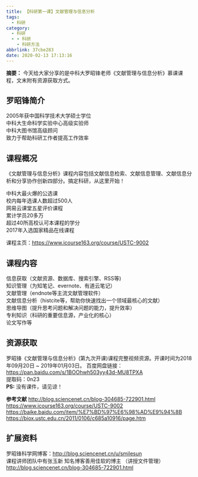 ```yaml
---
title: 【科研第一课】文献管理与信息分析
tags:
  - 科研
category:
  - 科研
  - - 科研
    - 科研方法
abbrlink: 37cbe283
date: 2020-02-13 17:13:16
---
```

**摘要：** 今天给大家分享的是中科大罗昭锋老师《文献管理与信息分析》慕课课程，文末附有资源获取方式。  
<!-- more -->
## 罗昭锋简介
2005年获中国科学技术大学硕士学位  
中科大生命科学实验中心高级实验师  
中科大图书馆高级顾问  
致力于帮助科研工作者提高工作效率  

## 课程概况
《文献管理与信息分析》课程内容包括文献信息检索、文献信息管理、文献信息分析和分享协作创新四部分。搞定科研，从这里开始！  

中科大最火爆的公选课  
校内每年选课人数超过500人  
网易云课堂五星评价课程  
累计学员20多万  
超过40所高校认可本课程的学分  
2017年入选国家精品在线课程  

课程主页：https://www.icourse163.org/course/USTC-9002  

## 课程内容
信息获取（文献资源、数据库、搜索引擎、RSS等)  
知识管理（为知笔记、evernote、有道云笔记）  
文献管理（endnote等主流文献管理软件）  
文献信息分析（histcite等，帮助你快速找出一个领域最核心的文献）  
思维导图（提升思考问题和解决问题的能力，提升效率）  
专利知识（科研的重要信息源，产业化的核心）  
论文写作等  

## 资源获取
罗昭锋《文献管理与信息分析》(第九次开课)课程完整视频资源。开课时间为2018年09月20日 ~ 2019年01月03日。
百度网盘链接：https://pan.baidu.com/s/1BOOhwh503yy43d-MU8TPXA   
提取码：0n23  
**PS:** 没有课件，请见谅！

**参考文献**
http://blog.sciencenet.cn/blog-304685-722901.html  
https://www.icourse163.org/course/USTC-9002  
https://baike.baidu.com/item/%E7%BD%97%E6%98%AD%E9%94%8B  
https://biox.ustc.edu.cn/2011/0106/c685a10916/page.htm  

## 扩展资料
罗昭锋科学网博客：http://blog.sciencenet.cn/u/smilesun  
课程讲师团队中有张玉新 知名博客善用佳软的博主 （讲授文件管理）  
http://blog.sciencenet.cn/blog-304685-722901.html  
